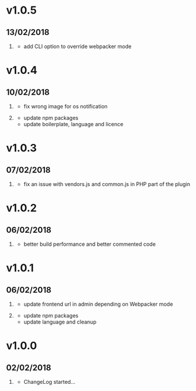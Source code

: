 # v1.0.5
##  13/02/2018

1. [](#improved)
    * add CLI option to override webpacker mode

# v1.0.4
##  10/02/2018

1. [](#fix)
    * fix wrong image for os notification

1. [](#improved)
    * update npm packages
    * update boilerplate, language and licence

# v1.0.3
##  07/02/2018

1. [](#fix)
    * fix an issue with vendors.js and common.js in PHP part of the plugin

# v1.0.2
##  06/02/2018

1. [](#improved)
    * better build performance and better commented code

# v1.0.1
##  06/02/2018

1. [](#new)
    * update frontend url in admin depending on Webpacker mode

1. [](#improved)
    * update npm packages
    * update language and cleanup

# v1.0.0
##  02/02/2018

1. [](#new)
    * ChangeLog started...
